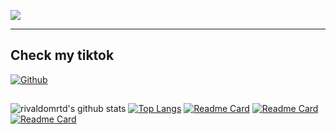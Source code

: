 <p aligin="center">
 <img src="/0.png">
</p>


---

## Check my tiktok

[![Github](https://img.shields.io/badge/Tiktok-valdooos-yellow?style=for-the-badge&logo=Tiktok)](https://tiktok.com/@valdooos)


##
##
![rivaldomrtd's github stats](https://github-readme-stats.vercel.app/api?username=rivaldomrtd&show_icons=true&theme=gotham)
[![Top Langs](https://github-readme-stats.vercel.app/api/top-langs/?username=rivaldomrtd&langs_count=10&layout=compact&theme=gotham)](https://en.wikipedia.org/wiki/Programming_language)
[![Readme Card](https://github-readme-stats.vercel.app/api/pin/?username=Vald00s&repo=E-Commerce_Xendit&theme=gotham)](https://github.com/Vald00s)
[![Readme Card](https://github-readme-stats.vercel.app/api/pin/?username=rivaldomrtd&repo=Website_CRUD-4&theme=gotham)](https://github.com/rivaldomrtd/Website_CRUD-4)
[![Readme Card](https://github-readme-stats.vercel.app/api/pin/?username=rivaldomrtd&repo=Dijkstra.py&theme=gotham)](https://github.com/rivaldomrtd/Dijkstra.py)

